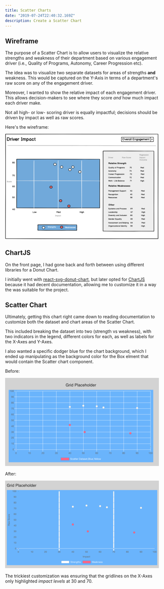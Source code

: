 ```yaml
---
title: Scatter Charts
date: "2019-07-24T22:40:32.169Z"
description: Create a Scatter Chart
---
```


## Wireframe

The purpose of a Scatter Chart is to allow users to visualize the relative strengths and weakness of their department based on various engagement driver (i.e., Quality of Programs, Autonomy, Career Progression etc).

The idea was to visualize two separate datasets for areas of strengths **and** weakness. This would be captured on the Y-Axis in terms of a department's raw score on any of the engagement driver.

Moreover, I wanted to show the relative impact of each engagement driver. This allows decision-makers to see where they score _and_ how much impact each driver make.

Not all high- or low- scoring driver is equally impactful; decisions should be driven by impact as well as raw scores.

Here's the wireframe:

![Driver Impact Wireframe](./driverimpact_wireframe.png)

## ChartJS

On the front page, I had gone back and forth between using different libraries for a Donut Chart.

I initially went with [react-svg-donut-chart](https://www.npmjs.com/package/react-svg-donut-chart), but later opted for [ChartJS](https://www.chartjs.org/) because it had decent documentation, allowing me to customize it in a way the was suitable for the project.

## Scatter Chart

Ultimately, getting this chart right came down to reading documentation to customize both the dataset and chart areas of the Scatter Chart.

This included breaking the dataset into two (strength vs weakness), with two indicators in the legend, different colors for each, as well as labels for the X-Axes and Y-Axes.

I also wanted a specific dodger blue for the chart background, which I ended up manipulating as the background color for the Box elment that would contain the Scatter chart component.

Before:

![Before](./before_scatter.png)

After:

![After](./after_scatter.png)

The trickiest customization was ensuring that the gridlines on the X-Axes only highlighted _impact levels_ at 30 and 70.
